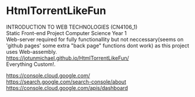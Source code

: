 # HtmlTorrentLikeFun
INTRODUCTION TO WEB TECHNOLOGIES (CN4106_1)\
Static Front-end Project Computer Science Year 1\
Web-server required for fully functionallity but not neccessary(seems on 'github pages' some extra "back page" functions dont work) as this project uses Web-assembly.\
https://jotunmichael.github.io/HtmlTorrentLikeFun/ <br/>
Everything Custom!.

https://console.cloud.google.com/ \
https://search.google.com/search-console/about \
https://console.cloud.google.com/apis/dashboard

